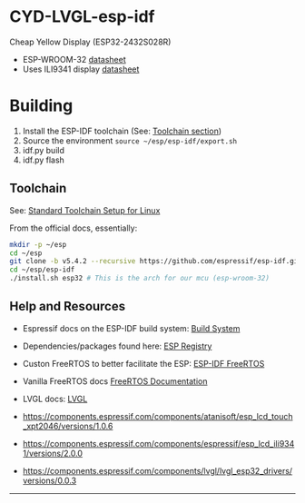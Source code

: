 # CYD-LVGL-esp-idf

Cheap Yellow Display (ESP32-2432S028R)

- ESP-WROOM-32 [datasheet](https://www.espressif.com/sites/default/files/documentation/esp32-wroom-32e_esp32-wroom-32ue_datasheet_en.pdf)
- Uses ILI9341 display [datasheet](https://cdn-shop.adafruit.com/datasheets/ILI9341.pdf)

# Building

1. Install the ESP-IDF toolchain (See: [Toolchain section](#toolchain]))
2. Source the environment `source ~/esp/esp-idf/export.sh`
3. idf.py build
4. idf.py flash

## Toolchain

See: [Standard Toolchain Setup for Linux](https://docs.espressif.com/projects/esp-idf/en/stable/esp32/get-started/linux-macos-setup.html)

From the official docs, essentially:
```sh
mkdir -p ~/esp
cd ~/esp
git clone -b v5.4.2 --recursive https://github.com/espressif/esp-idf.git
cd ~/esp/esp-idf
./install.sh esp32 # This is the arch for our mcu (esp-wroom-32)
```

## Help and Resources

- Espressif docs on the ESP-IDF build system: [Build System](https://docs.espressif.com/projects/esp-idf/en/stable/esp32/api-guides/build-system.html)
- Dependencies/packages found here: [ESP Registry](https://components.espressif.com/)
- Custon FreeRTOS to better facilitate the ESP: [ESP-IDF FreeRTOS](https://docs.espressif.com/projects/esp-idf/en/stable/esp32/api-reference/system/freertos.html)
- Vanilla FreeRTOS docs [FreeRTOS Documentation](https://www.freertos.org/Documentation/00-Overview)
- LVGL docs: [LVGL](https://docs.lvgl.io/master/index.html)

- https://components.espressif.com/components/atanisoft/esp_lcd_touch_xpt2046/versions/1.0.6
- https://components.espressif.com/components/espressif/esp_lcd_ili9341/versions/2.0.0
- https://components.espressif.com/components/lvgl/lvgl_esp32_drivers/versions/0.0.3

---
